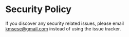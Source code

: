 # Security Policy

If you discover any security related issues, please email kmsese@gmail.com instead of using the issue tracker.
